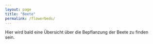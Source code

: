 ```yaml
---
layout: page
title: "Beete"
permalink: /flowerbeds/
---
```


Hier wird bald eine Übersicht über die Bepflanzung der Beete zu finden sein.